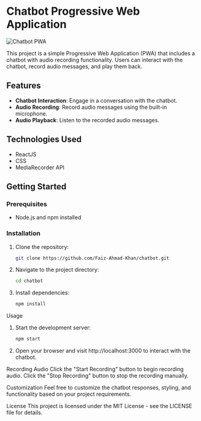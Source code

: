 # Chatbot Progressive Web Application

![Chatbot PWA](link-to-your-logo-or-image)

This project is a simple Progressive Web Application (PWA) that includes a chatbot with audio recording functionality. Users can interact with the chatbot, record audio messages, and play them back.

## Features

- **Chatbot Interaction**: Engage in a conversation with the chatbot.
- **Audio Recording**: Record audio messages using the built-in microphone.
- **Audio Playback**: Listen to the recorded audio messages.

## Technologies Used

- ReactJS
- CSS
- MediaRecorder API

## Getting Started

### Prerequisites

- Node.js and npm installed

### Installation

1. Clone the repository:

   ```bash
   git clone https://github.com/Faiz-Ahmad-Khan/chatbot.git
2. Navigate to the project directory:
   ```bash
   cd chatbot
3. Install dependencies:
   ```bash
   npm install

Usage
1. Start the development server:

   ```bash
   npm start
2. Open your browser and visit http://localhost:3000 to interact with the chatbot.

Recording Audio
Click the "Start Recording" button to begin recording audio.
Click the "Stop Recording" button to stop the recording manually.

Customization
Feel free to customize the chatbot responses, styling, and functionality based on your project requirements.

License
This project is licensed under the MIT License - see the LICENSE file for details.